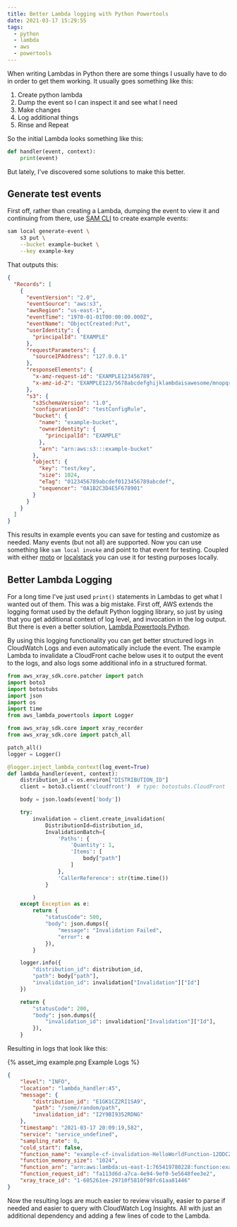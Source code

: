 ```yaml
---
title: Better Lambda logging with Python Powertools
date: 2021-03-17 15:29:55
tags:
  - python
  - lambda
  - aws
  - powertools
---
```


When writing Lambdas in Python there are some things I usually have to do in order to get them working. It usually goes something like this:

1. Create python lambda
1. Dump the event so I can inspect it and see what I need
1. Make changes
1. Log additional things
1. Rinse and Repeat

So the initial Lambda looks something like this:

```python
def handler(event, context):
    print(event)
```

But lately, I've discovered some solutions to make this better.

## Generate test events

First off, rather than creating a Lambda, dumping the event to view it and continuing from there, use [SAM CLI](https://docs.aws.amazon.com/serverless-application-model/latest/developerguide/sam-cli-command-reference-sam-local-generate-event.html) to create example events:

```bash
sam local generate-event \
    s3 put \
    --bucket example-bucket \
    --key example-key
```

That outputs this:

```json
{
  "Records": [
    {
      "eventVersion": "2.0",
      "eventSource": "aws:s3",
      "awsRegion": "us-east-1",
      "eventTime": "1970-01-01T00:00:00.000Z",
      "eventName": "ObjectCreated:Put",
      "userIdentity": {
        "principalId": "EXAMPLE"
      },
      "requestParameters": {
        "sourceIPAddress": "127.0.0.1"
      },
      "responseElements": {
        "x-amz-request-id": "EXAMPLE123456789",
        "x-amz-id-2": "EXAMPLE123/5678abcdefghijklambdaisawesome/mnopqrstuvwxyzABCDEFGH"
      },
      "s3": {
        "s3SchemaVersion": "1.0",
        "configurationId": "testConfigRule",
        "bucket": {
          "name": "example-bucket",
          "ownerIdentity": {
            "principalId": "EXAMPLE"
          },
          "arn": "arn:aws:s3:::example-bucket"
        },
        "object": {
          "key": "test/key",
          "size": 1024,
          "eTag": "0123456789abcdef0123456789abcdef",
          "sequencer": "0A1B2C3D4E5F678901"
        }
      }
    }
  ]
}
```

This results in example events you can save for testing and customize as needed. Many events (but not all) are supported. Now you can use something like `sam local invoke` and point to that event for testing. Coupled with either [moto](https://github.com/spulec/moto) or [localstack](https://github.com/localstack/localstack) you can use it for testing purposes locally.


## Better Lambda Logging

For a long time I've just used `print()` statements in Lambdas to get what I wanted out of them. This was a big mistake. First off, AWS extends the logging format used by the default Python logging library, so just by using that you get additional context of log level, and invocation in the log output. But there is even a better solution, [Lambda Powertools Python](https://awslabs.github.io/aws-lambda-powertools-python/core/logger/).

By using this logging functionality you can get better structured logs in CloudWatch Logs and even automatically include the event. The example Lambda to invalidate a CloudFront cache below uses it to output the event to the logs, and also logs some additional info in a structured format.

```python
from aws_xray_sdk.core.patcher import patch
import boto3
import botostubs
import json
import os
import time
from aws_lambda_powertools import Logger

from aws_xray_sdk.core import xray_recorder
from aws_xray_sdk.core import patch_all

patch_all()
logger = Logger()

@logger.inject_lambda_context(log_event=True)
def lambda_handler(event, context):
    distribution_id = os.environ["DISTRIBUTION_ID"]
    client = boto3.client('cloudfront')  # type: botostubs.CloudFront

    body = json.loads(event['body'])

    try:
        invalidation = client.create_invalidation(
            DistributionId=distribution_id,
            InvalidationBatch={
                'Paths': {
                    'Quantity': 1,
                    'Items': [
                        body["path"]
                    ]
                },
                'CallerReference': str(time.time())
            }

        )
    except Exception as e:
        return {
            "statusCode": 500,
            "body": json.dumps({
                "message": "Invalidation Failed",
                "error": e
            }),
        }

    logger.info({
        "distribution_id": distribution_id,
        "path": body["path"],
        "invalidation_id": invalidation["Invalidation"]["Id"]
    })

    return {
        "statusCode": 200,
        "body": json.dumps({
            "invalidation_id": invalidation["Invalidation"]["Id"],
        }),
    }

```

Resulting in logs that look like this:

{% asset_img example.png Example Logs %}

```json
{
    "level": "INFO",
    "location": "lambda_handler:45",
    "message": {
        "distribution_id": "E1GK1CZ2RI1SA9",
        "path": "/some/random/path",
        "invalidation_id": "I2Y9BI9352RDNG"
    },
    "timestamp": "2021-03-17 20:09:19,582",
    "service": "service_undefined",
    "sampling_rate": 0,
    "cold_start": false,
    "function_name": "example-cf-invalidation-HelloWorldFunction-12DDCZH4QJ11T",
    "function_memory_size": "1024",
    "function_arn": "arn:aws:lambda:us-east-1:765419780228:function:example-cf-invalidation-HelloWorldFunction-12DDCZH4QJ11T",
    "function_request_id": "fa113d6d-a7ca-4e94-9ef0-5e5648fee3e2",
    "xray_trace_id": "1-605261ee-29710f5810f98fc61aa81446"
}
```

Now the resulting logs are much easier to review visually, easier to parse if needed and easier to query with CloudWatch Log Insights. All with just an additional dependency and adding a few lines of code to the Lambda.